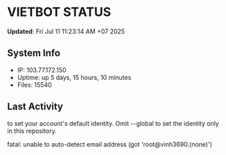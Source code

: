 # VIETBOT STATUS
**Updated**: Fri Jul 11 11:23:14 AM +07 2025

## System Info
- IP: 103.77.172.150
- Uptime: up 5 days, 15 hours, 10 minutes
- Files: 15540

## Last Activity

to set your account's default identity.
Omit --global to set the identity only in this repository.

fatal: unable to auto-detect email address (got 'root@vinh3690.(none)')
